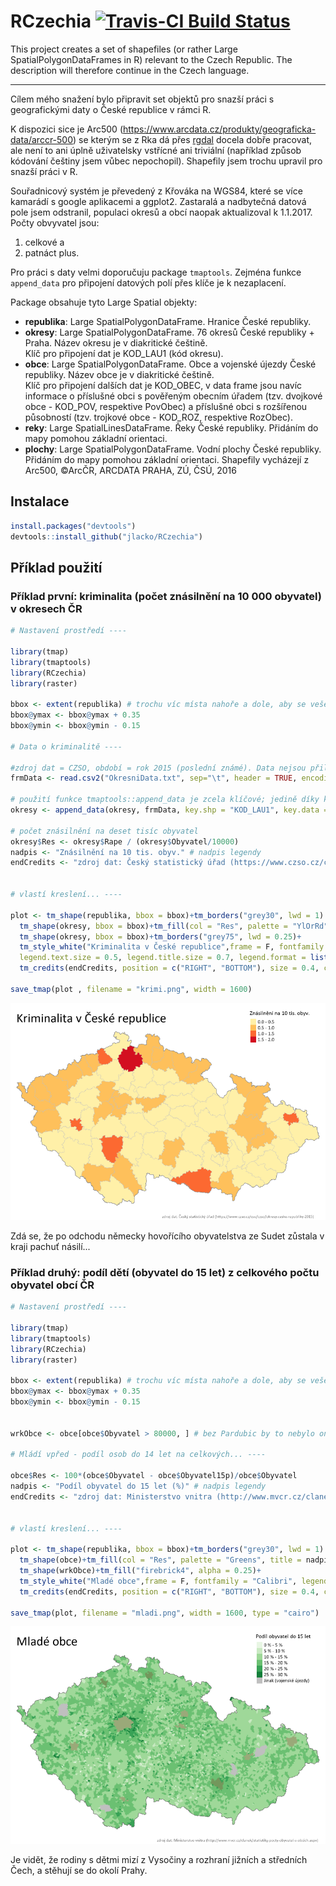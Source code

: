 # RCzechia  [![Travis-CI Build Status](https://travis-ci.org/jlacko/RCzechia.svg?branch=master)](https://travis-ci.org/jlacko/RCzechia)

This project creates a set of shapefiles (or rather Large SpatialPolygonDataFrames in R) relevant to the Czech Republic. The description will therefore continue in the Czech language.
- - - - - 
Cílem mého snažení bylo připravit set objektů pro snazší práci s geografickými daty o České republice v rámci R. 

K dispozici sice je Arc500 (https://www.arcdata.cz/produkty/geograficka-data/arccr-500) se kterým se z Rka dá přes [rgdal](https://cran.r-project.org/web/packages/rgdal/index.html) docela dobře pracovat, ale není to ani úplně uživatelsky vstřícné ani triviální (například způsob kódování češtiny jsem vůbec nepochopil). Shapefily jsem trochu upravil pro snazší práci v R.

Souřadnicový systém je převedený z Křováka na WGS84, které se více kamarádí s google aplikacemi a ggplot2. Zastaralá a nadbytečná datová pole jsem odstranil, populaci okresů a obcí naopak aktualizoval k 1.1.2017. Počty obvyvatel jsou:  
1) celkové a  
2) patnáct plus.

Pro práci s daty velmi doporučuju package `tmaptools`. Zejména funkce `append_data` pro připojení datových polí přes klíče je k nezaplacení.

Package obsahuje tyto Large Spatial objekty:
* **republika**: Large SpatialPolygonDataFrame. Hranice České republiky.
* **okresy**: Large SpatialPolygonDataFrame. 76 okresů České republiky + Praha. Název okresu je v diakritické češtině.  
Klíč pro připojení dat je KOD_LAU1 (kód okresu).
* **obce**: Large SpatialPolygonDataFrame. Obce a vojenské újezdy České republiky. Název obce je v diakritické češtině.  
Klíč pro připojení dalších dat je  KOD_OBEC, v data frame jsou navíc informace o příslušné obci s pověřeným obecním úřadem (tzv. dvojkové obce - KOD_POV, respektive PovObec) a příslušné obci s rozšířenou působností (tzv. trojkové obce - KOD_ROZ, respektive RozObec).
* **reky**: Large SpatialLinesDataFrame. Řeky České republiky. Přidáním do mapy pomohou základní orientaci.  
* **plochy**: Large SpatialPolygonDataFrame. Vodní plochy České republiky. Přidáním do mapy pomohou základní orientaci. 
Shapefily vycházejí z Arc500, ©ArcČR, ARCDATA PRAHA, ZÚ, ČSÚ, 2016

## Instalace  
``` R
install.packages("devtools")  
devtools::install_github("jlacko/RCzechia")
```

## Příklad použití
### Příklad první: kriminalita (počet znásilnění na 10 000 obyvatel) v okresech ČR
``` R
# Nastavení prostředí ----

library(tmap)
library(tmaptools)
library(RCzechia)
library(raster)

bbox <- extent(republika) # trochu víc místa nahoře a dole, aby se vešel nadpis & legenda
bbox@ymax <- bbox@ymax + 0.35
bbox@ymin <- bbox@ymin - 0.15

# Data o kriminalitě ----

#zdroj dat = CZSO, období = rok 2015 (poslední známé). Data nejsou přiložena.
frmData <- read.csv2("OkresniData.txt", sep="\t", header = TRUE, encoding = "UTF-8")

# použití funkce tmaptools::append_data je zcela klíčové; jedině díky klíči jsou data konzistentní.
okresy <- append_data(okresy, frmData, key.shp = "KOD_LAU1", key.data = "LAU1")

# počet znásilnění na deset tisíc obyvatel
okresy$Res <- okresy$Rape / (okresy$Obyvatel/10000)
nadpis <- "Znásilnění na 10 tis. obyv." # nadpis legendy
endCredits <- "zdroj dat: Český statistický úřad (https://www.czso.cz/csu/czso/okresy-ceske-republiky-2015)"


# vlastí kreslení... ----

plot <- tm_shape(republika, bbox = bbox)+tm_borders("grey30", lwd = 1) +
  tm_shape(okresy, bbox = bbox)+tm_fill(col = "Res", palette = "YlOrRd", title = nadpis)+
  tm_shape(okresy, bbox = bbox)+tm_borders("grey75", lwd = 0.25)+
  tm_style_white("Kriminalita v České republice",frame = F, fontfamily = "Calibri", 
  legend.text.size = 0.5, legend.title.size = 0.7, legend.format = list(text.separator=  "-"))+
  tm_credits(endCredits, position = c("RIGHT", "BOTTOM"), size = 0.4, col = "grey35")

save_tmap(plot , filename = "krimi.png", width = 1600)
```
![](krimi.png)

Zdá se, že po odchodu německy hovořícího obyvatelstva ze Sudet zůstala v kraji pachuť násilí...

### Příklad druhý: podíl dětí (obyvatel do 15 let) z celkového počtu obyvatel obcí ČR

``` R
# Nastavení prostředí ----

library(tmap)
library(tmaptools)
library(RCzechia)
library(raster)

bbox <- extent(republika) # trochu víc místa nahoře a dole, aby se vešel nadpis legenda
bbox@ymax <- bbox@ymax + 0.35
bbox@ymin <- bbox@ymin - 0.15


wrkObce <- obce[obce$Obyvatel > 80000, ] # bez Pardubic by to nebylo ono...

# Mládí vpřed - podíl osob do 14 let na celkových... ----

obce$Res <- 100*(obce$Obyvatel - obce$Obyvatel15p)/obce$Obyvatel
nadpis <- "Podíl obyvatel do 15 let (%)" # nadpis legendy
endCredits <- "zdroj dat: Ministerstvo vnitra (http://www.mvcr.cz/clanek/statistiky-pocty-obyvatel-v-obcich.aspx)"


# vlastí kreslení... ----

plot <- tm_shape(republika, bbox = bbox)+tm_borders("grey30", lwd = 1) +
  tm_shape(obce)+tm_fill(col = "Res", palette = "Greens", title = nadpis, textNA = "Jinak (vojenské újezdy)", legend.format=list(fun=function(x) paste0(formatC(x, digits=0, format="f"), " %")))+
  tm_shape(wrkObce)+tm_fill("firebrick4", alpha = 0.25)+
  tm_style_white("Mladé obce",frame = F, fontfamily = "Calibri", legend.text.size = 0.5, legend.title.size = 0.7, legend.format =  list(text.separator=  "-"))+
  tm_credits(endCredits, position = c("RIGHT", "BOTTOM"), size = 0.4, col = "grey35")

save_tmap(plot, filename = "mladi.png", width = 1600, type = "cairo")
```
![](mladi.png)

Je vidět, že rodiny s dětmi mizí z Vysočiny a rozhraní jižních a středních Čech, a stěhují se do okolí Prahy.
